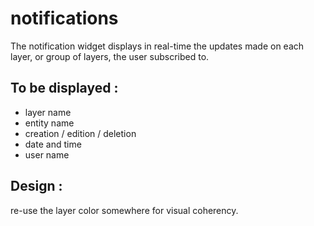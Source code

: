 notifications
=============

The notification widget displays in real-time the updates made on each layer, or group of layers, the user subscribed to.


## To be displayed : 

- layer name
- entity name
- creation / edition / deletion
- date and time
- user name


## Design : 

re-use the layer color somewhere for visual coherency.